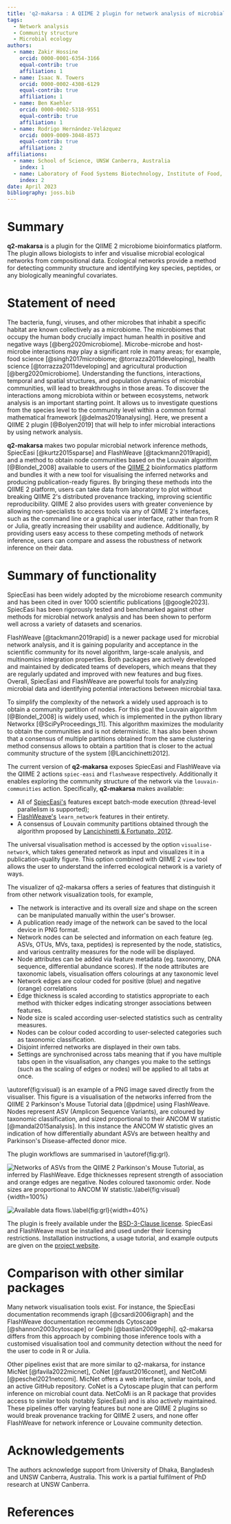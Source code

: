 ```yaml
---
title: 'q2-makarsa : A QIIME 2 plugin for network analysis of microbial data'
tags:
  - Network analysis
  - Community structure
  - Microbial ecology
authors:
  - name: Zakir Hossine
    orcid: 0000-0001-6354-3166
    equal-contrib: true
    affiliation: 1
  - name: Isaac N. Towers
    orcid: 0000-0002-4308-6129
    equal-contrib: true
    affiliation: 1
  - name: Ben Kaehler
    orcid: 0000-0002-5318-9551 
    equal-contrib: true 
    affiliation: 1
  - name: Rodrigo Hernández-Velázquez
    orcid: 0009-0009-3048-8573
    equal-contrib: true 
    affiliation: 2
affiliations:
  - name: School of Science, UNSW Canberra, Australia
    index: 1
  - name: Laboratory of Food Systems Biotechnology, Institute of Food, Nutrition, and Health, ETH Zürich, Zürich 8092, Switzerland
    index: 2
date: April 2023
bibliography: joss.bib
---
```


# Summary

**q2-makarsa** is a plugin for the QIIME 2 microbiome bioinformatics platform.
The plugin allows biologists to infer and visualise microbial
ecological networks from compositional data. Ecological networks provide a
method for detecting community structure and identifying key species, peptides,
or any biologically meaningful covariates.

# Statement of need

The bacteria, fungi, viruses, and other microbes that inhabit a specific
habitat are known collectively as a microbiome. The microbiomes that occupy the
human body crucially impact human health in positive and negative ways
[@berg2020microbiome]. Microbe-microbe and host-microbe interactions may play a
significant role in many areas; for example, food science
[@singh2017microbiome; @torrazza2011developing], health
science [@torrazza2011developing] and agricultural production
[@berg2020microbiome]. Understanding the functions, interactions, temporal and
spatial structures, and population dynamics of microbial communities, will lead
to breakthroughs in those areas. To discover the interactions among microbiota
within or between ecosystems, network analysis is an important starting point.
It allows us to investigate questions from the species level to the community
level within a common formal mathematical framework [@delmas2019analysing].
Here, we present a QIIME 2 plugin [@Bolyen2019] that will help to infer
microbial interactions by using network analysis.

**q2-makarsa** makes two popular microbial network inference methods,
SpiecEasi [@kurtz2015sparse] and FlashWeave [@tackmann2019rapid], and a method 
to obtain node communities based on the Louvain algorithm [@Blondel_2008] 
available to users of the [QIIME 2](https://qiime2.org/) bioinformatics 
platform and bundles it with a new tool
for visualising the inferred networks and producing publication-ready figures.
By bringing these methods into the QIIME 2 platform, users can take data from 
laboratory to plot without breaking QIIME 2's distributed provenance tracking,
improving scientific reproducibility. QIIME 2 also provides users with greater
convenience by allowing non-specialists to access tools via any of QIIME 2's
interfaces, such as the command line or a graphical user interface,
rather than from R or Julia, greatly increasing their usability and audience.
Additionally, by providing users easy access to these competing methods
of network inference, users can compare and assess the robustness of
network inference on their data.

# Summary of functionality

SpiecEasi
has been widely adopted by the microbiome research community and
has been cited in over 1000 scientific publications [@google2023]. SpiecEasi
has been rigorously tested and benchmarked against other methods for microbial
network analysis and has been shown to perform well across a variety of
datasets and scenarios.

FlashWeave [@tackmann2019rapid] is a newer package
used for microbial network analysis, and it is gaining popularity and
acceptance in the scientific community for its novel algorithm, large-scale
analysis, and multinomics integration properties. Both packages are actively
developed and maintained by dedicated teams of developers, which means that
they are regularly updated and improved with new features and bug fixes.
Overall, SpiecEasi and FlashWeave are powerful tools for analyzing microbial
data and identifying potential interactions between microbial taxa.

To simplify the complexity of the network a widely used approach is to obtain
a community partition of nodes. For this goal the Louvain algorithm 
[@Blondel_2008] is widely used, which is implemented in the python library 
Networkx [@SciPyProceedings_11]. This algorithm maximizes the modularity to 
obtain the communities and is not deterministic. It has also been shown that 
a consensus of multiple partitions obtained from the same clustering method 
consensus allows to obtain a partition that is closer to the actual community 
structure of the system [@Lancichinetti2012].

The current version of **q2-makarsa** exposes SpiecEasi and FlashWeave via the
QIIME 2 actions `spiec-easi` and
`flashweave` respectively. Additionally it enables exploring the community 
structure of the network via the `louvain-communities` action.
Specifically, **q2-makarsa** makes available: 

* All of [SpiecEasi's](https://github.com/zdk123/SpiecEasi) features except
  batch-mode execution (thread-level parallelism is supported);
* [FlashWeave's](https://github.com/meringlab/FlashWeave.jl) `learn_network`
  features in their entirety.
* A consensus of Louvain community partitions obtained through the algorithm
  proposed by 
  [Lancichinetti & Fortunato, 2012](https://www.nature.com/articles/srep00336#Sec7).

The universal visualisation method is accessed by the option
`visualise-network`, which takes generated network as input and
visualizes it in a publication-quality figure. This option combined with
QIIME 2 `view` tool allows the user to understand the inferred ecological 
network is a variety of ways.

The visualizer of
q2-makarsa offers a series of features that distinguish it from other network visualization tools,
for example,

* The network is interactive and its overall size and shape on the screen can
  be manipulated manually within the user's browser.
* A publication ready image of the network can be saved to the local device in
  PNG format.
* Network nodes can be selected and information on each feature (eg. ASVs,
  OTUs, MVs, taxa, peptides) is represented by the node, statistics, and
  various centrality measures for the node will be displayed.
* Node attributes can be added via feature metadata (eg. taxonomy, DNA
  sequence, differential abundance scores). If the node attributes are
  taxonomic labels, visualisation offers colourings at any taxonomic level
* Network edges are colour coded for positive (blue) and negative (orange)
  correlations
* Edge thickness is scaled according to statistics appropriate to each method
  with thicker edges indicating stronger associations between features.
* Node size is scaled according user-selected statistics such as centrality
  measures.
* Nodes can be colour coded according to user-selected categories such as
  taxonomic classification.
* Disjoint inferred networks are displayed in their own tabs.
* Settings are synchronised across tabs meaning that if you have multiple tabs
  open in the visualisation, any changes you make to the settings (such as the
  scaling of edges or nodes) will be applied to all tabs at once.

\autoref{fig:visual} is an example of a PNG image saved directly from
the visualiser. This figure is a visualisation of the networks inferred from the 
QIIME 2 Parkinson's Mouse Tutorial data [@pdmice] using FlashWeave. Nodes represent
ASV (Amplicon Sequence Variants), are coloured by taxonomic classification, and 
sized proportional to their ANCOM W statistic [@mandal2015analysis]. In this instance the ANCOM
W statistic gives an indication of how differentially abundant ASVs are between
healthy and Parkinson's Disease-affected donor mice.

The plugin workflows are summarised in \autoref{fig:grl}.

![Networks of ASVs from the QIIME 2 Parkinson's Mouse Tutorial, as inferred by FlashWeave. Edge thicknesses represent strength of association and orange edges are negative. Nodes coloured taxonomic order. Node sizes are proportional to ANCOM W statistic.\label{fig:visual}](visualize_net.png){width=100%}

![Available data flows.\label{fig:grl}](Data_flow_diagram.png){width=40%}  


The plugin is freely available under the [BSD-3-Clause license](https://github.com/BenKaehler/q2-makarsa/blob/main/LICENSE).
SpiecEasi and FlashWeave must be installed and used under their licensing restrictions.
Installation instructions, a usage tutorial, and example outputs are given on the [project
website](https://isaactowers.github.io/q2-makarsa/).

# Comparison with other similar packages

Many network visualisation tools exist. For instance, the SpiecEasi documentation recommends
igraph [@csardi2006igraph] and the FlashWeave documentation recommends Cytoscape [@shannon2003cytoscape]
or Gephi [@bastian2009gephi]. q2-makarsa differs from this approach by combining those inference
tools with a customised visualisation tool and community detection without the need for the
user to code in R or Julia.

Other pipelines exist that are more similar to q2-makarsa, for instance MicNet [@favila2022micnet],
CoNet [@faust2016conet], and NetCoMi [@peschel2021netcomi]. MicNet offers a web interface, similar tools,
and an active GitHub repository. CoNet is a Cytoscape plugin that can perform inference on microbial
count data. NetCoMi is an R package that provides access to similar tools (notably SpiecEasi) and is also
actively maintained. These pipelines offer varying features but none are QIIME 2 plugins so would break
provenance tracking for QIIME 2 users, and none offer FlashWeave for network inference or Louvaine
community detection.

# Acknowledgements

The authors acknowledge support from University of Dhaka, Bangladesh and UNSW
Canberra, Australia. This work is a partial fulfilment of PhD research at
UNSW Canberra.

# References


